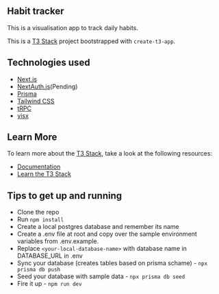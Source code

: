 ## Habit tracker

This is a visualisation app to track daily habits.

This is a [T3 Stack](https://create.t3.gg/) project bootstrapped with `create-t3-app`.

## Technologies used

- [Next.js](https://nextjs.org)
- [NextAuth.js](https://next-auth.js.org)(Pending)
- [Prisma](https://prisma.io)
- [Tailwind CSS](https://tailwindcss.com)
- [tRPC](https://trpc.io)
- [visx](https://airbnb.io/visx/)

## Learn More

To learn more about the [T3 Stack](https://create.t3.gg/), take a look at the following resources:

- [Documentation](https://create.t3.gg/)
- [Learn the T3 Stack](https://create.t3.gg/en/faq#what-learning-resources-are-currently-available) 

## Tips to get up and running

- Clone the repo
- Run `npm install`
- Create a local postgres database and remember its name
- Create a .env file at root and copy over the sample environment variables from .env.example. 
- Replace `<your-local-database-name>` with database name in DATABASE_URL in .env
- Sync your database (creates tables based on prisma schame) - `npx prisma db push`
- Seed your database with sample data - `npx prisma db seed`
- Fire it up - `npm run dev`

